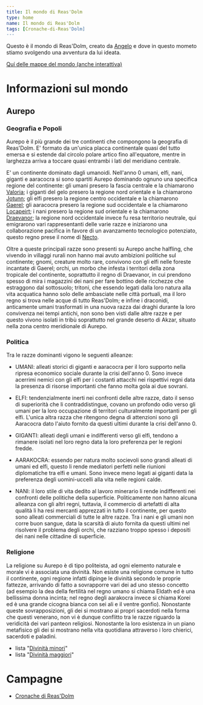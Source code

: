 ```yaml
---
title: Il mondo di Reas'Dolm
type: home
name: Il mondo di Reas'Dolm
tags: [Cronache-di-Reas'Dolm]
---
```


Questo è il mondo di Reas'Dolm, creato da [Angelo](https://www.instagram.com/angy_ndz_/?igshid=YmMyMTA2M2Y%3D) e dove in questo mometo stiamo svolgendo una avventura da lui ideata.

[Quí delle mappe del mondo (anche interattiva)](Mappe%20del%20mondo.md)

# Informazioni sul mondo

## Aurepo

### Geografia e Popoli

Aurepo è il più grande dei tre continenti che compongono la geografia di Reas'Dolm. E' formato da un'unica placca continentale quasi del tutto emersa e si estende dal circolo polare artico fino all'equatore, mentre in larghezza arriva a toccare quasi entrambi i lati del meridiano centrale.

E' un continente dominato dagli umanoidi. Nell'anno 0 umani, elfi, nani, giganti e aaracocra si sono spartiti Aurepo dominando ognuno una specifica regione del continente: gli umani presero la fascia centrale e la chiamarono [Valoria](Tirannia%20di%20Valoria.md); i giganti del gelo presero la regione nord orientale e la chiamarono [Jotunn](Le%20tribu%20Jotunn.md); gli elfi presero la regione centro occidentale e la chiamarono [Gaerel](Regno%20di%20Gaerel.md); gli aaracocra presero la regione sud occidentale e la chiamarono [Locapeirt](Teocrazia%20di%20Locapeirt.md); i nani presero la regione sud orientale e la chiamarono [Draevanor](Federazione%20di%20Draevanor.md); la regione nord occidentale invece fu resa territorio neutrale, qui emigrarono vari rappresentanti delle varie razze e iniziarono una collaborazione pacifica in favore di un avanzamento tecnologico potenziato, questo regno prese il nome di [Necto](Necto.md).

Oltre a queste principali razze sono presenti su Aurepo anche halfling, che vivendo in villaggi rurali non hanno mai avuto ambizioni politiche sul continente; gnomi, creature molto rare, convivono con gli elfi nelle foreste incantate di Gaerel; orchi, un morbo che infesta i territori della zona tropicale del continente, soprattutto il regno di Draevanor, in cui prendono spesso di mira i magazzini dei nani per fare bottino delle ricchezze che estraggono dal sottosuolo; tritoni, che essendo legati dalla loro natura alla vita acquatica hanno solo delle ambasciate nelle città portuali, ma il loro regno si trova nelle acque di tutto Reas'Dolm; e infine i draconidi, anticamente umani trasformati in una nuova razza dai draghi durante la loro convivenza nei tempi antichi, non sono ben visti dalle altre razze e per questo vivono isolati in tribù soprattutto nel grande deserto di Akzar, situato nella zona centro meridionale di Aurepo.

### Politica

Tra le razze dominanti vigono le seguenti alleanze:

- UMANI: alleati storici di giganti e aaracocra per il loro supporto nella ripresa economico sociale durante la crisi dell'anno 0. Sono invece acerrimi nemici con gli elfi per i costanti attacchi nei rispettivi regni data la presenza di risorse importanti che fanno molta gola ai due sovrani.

- ELFI: tendenzialmente inerti nei confronti delle altre razze, dato il senso di superiorità che li contraddistingue, covano un profondo odio verso gli umani per la loro occupazione di territori culturalmente importanti per gli elfi. L'unica altra razza che ritengono degna di attenzioni sono gli Aaracocra dato l'aiuto fornito da questi ultimi durante la crisi dell'anno 0.

- GIGANTI: alleati degli umani e indifferenti verso gli elfi, tendono a rimanere isolati nel loro regno data la loro preferenza per le regioni fredde.

- AARAKOCRA: essendo per natura molto socievoli sono grandi alleati di umani ed elfi, questo li rende mediatori perfetti nelle riunioni diplomatiche tra elfi e umani. Sono invece meno legati ai giganti data la preferenza degli uomini-uccelli alla vita nelle regioni calde.

- NANI: il loro stile di vita dedito al lavoro minerario li rende indifferenti nei confronti delle politiche della superficie. Politicamente non hanno alcuna alleanza con gli altri regni, tuttavia, il commercio di artefatti di alta qualità li ha resi mercanti apprezzati in tutto il continente, per questo sono alleati commerciali di tutte le altre razze. Tra i nani e gli umani non corre buon sangue, data la scarsità di aiuto fornita da questi ultimi nel risolvere il problema degli orchi, che razziano troppo spesso i depositi dei nani nelle cittadine di superficie.

### Religione

La religione su Aurepo è di tipo politeista, ad ogni elemento naturale e morale vi è associata una divinità. Non esiste una religione comune in tutto il continente, ogni regione infatti dipinge le divinità secondo le proprie fattezze, arrivando di fatto a sovrapporre vari dei ad uno stesso concetto (ad esempio la dea della fertilità nel regno umano si chiama Eldath ed è una bellissima donna incinta; nel regno degli aarakocra invece si chiama Korei ed è una grande cicogna bianca con sei ali e il ventre gonfio). Nonostante queste sovrapposizioni, gli dei si mostrano ai propri sacerdoti nella forma che questi venerano, non vi è dunque conflitto tra le razze riguardo la veridicità dei vari panteon religiosi. Nonostante la loro esistenza in un piano metafisico gli dei si mostrano nella vita quotidiana attraverso i loro chierici, sacerdoti e paladini.

- lista "[Divinità minori](_Divinità%20minori.md)"
- lista "[Divinità maggiori](_Divinità%20maggiori.md)"

# Campagne

-  [Cronache di Reas'Dolm](Cronache%20di%20Reas'Dolm.md)
